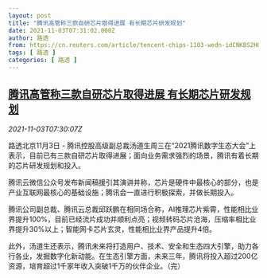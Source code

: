 ```yaml
---
layout: post
title: "腾讯高管称三款自研芯片取得进展 有长期芯片研发规划"
date: 2021-11-03T07:31:02.000Z
author: 路透
from: https://cn.reuters.com/article/tencent-chips-1103-wedn-idCNKBS2HO0LN
tags: [ 路透 ]
categories: [ 路透 ]
---
```

<!--1635924662000-->
[腾讯高管称三款自研芯片取得进展 有长期芯片研发规划](https://cn.reuters.com/article/tencent-chips-1103-wedn-idCNKBS2HO0LN)
------

<div>
<div><i>2021-11-03T07:30:07Z</i></div><p>路透北京11月3日 - 腾讯控股高级副总裁汤道生周三在“2021腾讯数字生态大会”上表示，目前已有三款自研芯片取得进展；面向业务需求强烈的场景，腾讯有着长期的芯片研发规划和投入。</p><p>腾讯云微信公众号发布新闻稿援引其演讲并称，芯片是硬件中最核心的部分，也是产业互联网最核心的基础设施；腾讯会一直进行积极探索，并做长期投入。</p><p>腾讯公司副总裁、腾讯云总裁邱跃鹏在相同场合称，AI推理芯片紫霄，性能相比业界提升100%，目前已经流片成功并顺利点亮；视频转码芯片沧海，压缩率相比业界提升30%以上；智能网卡芯片玄灵，性能相比业界产品提升4倍。</p><p>此外，汤道生还表示，腾讯未来将打造用户、技术、安全和生态四大引擎，助力各行各业，发掘数字化新动能。在生态引擎方面，未来三年，腾讯将投入超过200亿资源，培育超过1千家年收入突破1千万的伙伴企业。（完）</p>
</div>
